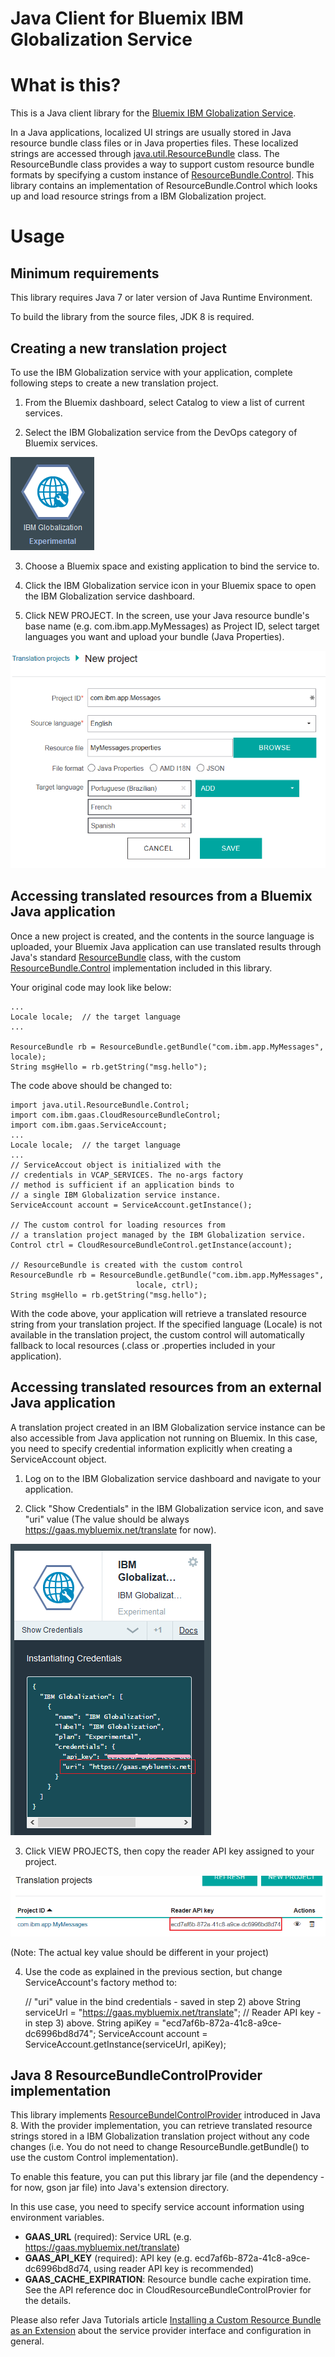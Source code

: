 Java Client for Bluemix IBM Globalization Service
===
<!--
/*  
 * Copyright IBM Corp. 2015
 *
 * Licensed under the Apache License, Version 2.0 (the "License");
 * you may not use this file except in compliance with the License.
 * You may obtain a copy of the License at
 *
 * http://www.apache.org/licenses/LICENSE-2.0
 *
 * Unless required by applicable law or agreed to in writing, software
 * distributed under the License is distributed on an "AS IS" BASIS,
 * WITHOUT WARRANTIES OR CONDITIONS OF ANY KIND, either express or implied.
 * See the License for the specific language governing permissions and
 * limitations under the License.
 */
-->

# What is this?

This is a Java client library for the
[Bluemix IBM Globalization Service](https://www.ng.bluemix.net/docs/#services/Globalization/index.html#globalization).

In a Java applications, localized UI strings are usually stored in Java resource bundle class files or in
Java properties files. These localized strings are accessed through
[java.util.ResourceBundle](http://docs.oracle.com/javase/8/docs/api/java/util/ResourceBundle.html) class.
The ResourceBundle class provides a way to support custom resource bundle formats by specifying a custom
instance of [ResourceBundle.Control](http://docs.oracle.com/javase/8/docs/api/java/util/ResourceBundle.Control.html).
This library contains an implementation of ResourceBundle.Control which looks up and load resource strings
from a IBM Globalization project.

# Usage

## Minimum requirements

This library requires Java 7 or later version of Java Runtime Environment.

To build the library from the source files, JDK 8 is required.

## Creating a new translation project

To use the IBM Globalization service with your application, complete following steps to create a
new translation project.

1) From the Bluemix dashboard, select Catalog to view a list of current services.

2) Select the IBM Globalization service from the DevOps category of Bluemix services.

![IBM Globalization Catalog Icon](catalog_icon.png)

3) Choose a Bluemix space and existing application to bind the service to.

4) Click the IBM Globalization service icon in your Bluemix space to open the IBM Globalization
service dashboard.

5) Click NEW PROJECT. In the screen, use your Java resource bundle's base name (e.g. com.ibm.app.MyMessages)
as Project ID, select target languages you want and upload your bundle (Java Properties).

![New Project](new_project.png)


## Accessing translated resources from a Bluemix Java application

Once a new project is created, and the contents in the source language is uploaded, your Bluemix
Java application can use translated results through Java's standard
[ResourceBundle](http://docs.oracle.com/javase/8/docs/api/java/util/ResourceBundle.html) class,
with the custom [ResourceBundle.Control](http://docs.oracle.com/javase/8/docs/api/java/util/ResourceBundle.Control.html)
implementation included in this library.

Your original code may look like below:

    ...
    Locale locale;  // the target language
    ...
    
    ResourceBundle rb = ResourceBundle.getBundle("com.ibm.app.MyMessages", locale);
    String msgHello = rb.getString("msg.hello");

The code above should be changed to:

    import java.util.ResourceBundle.Control;
    import com.ibm.gaas.CloudResourceBundleControl;
    import com.ibm.gaas.ServiceAccount;
    ...
    Locale locale;  // the target language
    ...
    // ServiceAccout object is initialized with the
    // credentials in VCAP_SERVICES. The no-args factory
    // method is sufficient if an application binds to
    // a single IBM Globalization service instance.
    ServiceAccount account = ServiceAccount.getInstance();

    // The custom control for loading resources from
    // a translation project managed by the IBM Globalization service.
    Control ctrl = CloudResourceBundleControl.getInstance(account);

    // ResourceBundle is created with the custom control
    ResourceBundle rb = ResourceBundle.getBundle("com.ibm.app.MyMessages",
                                locale, ctrl);
    String msgHello = rb.getString("msg.hello");

With the code above, your application will retrieve a translated resource string from
your translation project. If the specified language (Locale) is not available in the
translation project, the custom control will automatically fallback to local resources
(.class or .properties included in your application).


## Accessing translated resources from an external Java application

A translation project created in an IBM Globalization service instance can be also
accessible from Java application not running on Bluemix. In this case, you need
to specify credential information explicitly when creating a ServiceAccount object.

1) Log on to the IBM Globalization service dashboard and navigate to your application.

2) Click "Show Credentials" in the IBM Globalization service icon, and save "uri" value
(The value should be always https://gaas.mybluemix.net/translate for now).

![Bind Credentials](bind_credentials.png)

3) Click VIEW PROJECTS, then copy the reader API key assigned to your project.

![Project's Reader Key](reader_key.png)

(Note: The actual key value should be different in your project)

4) Use the code as explained in the previous section, but change ServiceAccount's
factory method to:

    // "uri" value in the bind credentials - saved in step 2) above
    String serviceUrl = "https://gaas.mybluemix.net/translate";
    // Reader API key - in step 3) above.
    String apiKey = "ecd7af6b-872a-41c8-a9ce-dc6996bd8d74";
    ServiceAccount account = ServiceAccount.getInstance(serviceUrl, apiKey);


## Java 8 ResourceBundleControlProvider implementation

This library implements [ResourceBundelControlProvider](https://docs.oracle.com/javase/8/docs/api/java/util/spi/ResourceBundleControlProvider.html)
introduced in Java 8. With the provider implementation, you can retrieve translated resource
strings stored in a IBM Globalization translation project without any code changes (i.e. You
do not need to change ResourceBundle.getBundle() to use the custom Control implementation).

To enable this feature, you can put this library jar file (and the dependency - for now, gson
jar file) into Java's extension directory.

In this use case, you need to specify service account information using environment variables.

* __GAAS_URL__ (required): Service URL (e.g. https://gaas.mybluemix.net/translate)
* __GAAS_API_KEY__ (required): API key (e.g. ecd7af6b-872a-41c8-a9ce-dc6996bd8d74, using reader API
key is recommended)
* __GAAS_CACHE_EXPIRATION__: Resource bundle cache expiration time. See the API reference doc in
CloudResourceBundleControlProvier for the details.

Please also refer Java Tutorials article
[Installing a Custom Resource Bundle as an Extension](https://docs.oracle.com/javase/tutorial/i18n/serviceproviders/resourcebundlecontrolprovider.html)
about the service provider interface and configuration in general.


